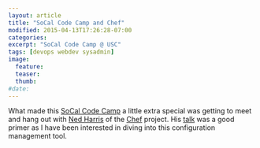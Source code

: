 ```yaml
---
layout: article
title: "SoCal Code Camp and Chef"
modified: 2015-04-13T17:26:28-07:00
categories: 
excerpt: "SoCal Code Camp @ USC"
tags: [devops webdev sysadmin]
image:
  feature:
  teaser:
  thumb:
#date:
---
```

What made this [SoCal Code Camp](http://www.socalcodecamp.com/) a little extra special was getting to meet and hang out with [Ned Harris](https://www.linkedin.com/in/nedharris) of the [Chef](https://www.chef.io/) project. His [talk](http://www.socalcodecamp.com/socalcodecamp/session.aspx?sid=b2ce3a54-19f6-403a-b682-6347d584d43f) was a good primer as I have been interested in diving into this configuration management tool.
